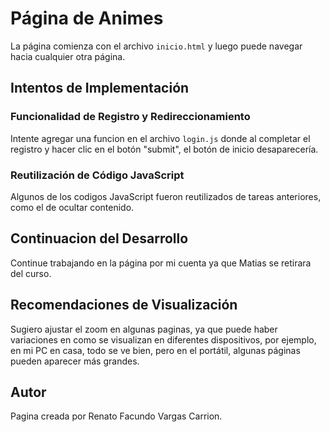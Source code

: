 # Página de Animes

La página comienza con el archivo `inicio.html` y luego puede navegar hacia cualquier otra página.

## Intentos de Implementación

### Funcionalidad de Registro y Redireccionamiento
Intente agregar una funcion en el archivo `login.js` donde al completar el registro y hacer clic en el botón "submit", el botón de inicio desaparecería. 

### Reutilización de Código JavaScript
Algunos de los codigos JavaScript fueron reutilizados de tareas anteriores, como el de ocultar contenido.

## Continuacion del Desarrollo
Continue trabajando en la página por mi cuenta ya que Matias se retirara del curso.

## Recomendaciones de Visualización
Sugiero ajustar el zoom en algunas paginas, ya que puede haber variaciones en como se visualizan en diferentes dispositivos, por ejemplo, en mi PC en casa, todo se ve bien, pero en el portátil, algunas páginas pueden aparecer más grandes.

## Autor
Pagina creada por Renato Facundo Vargas Carrion.
